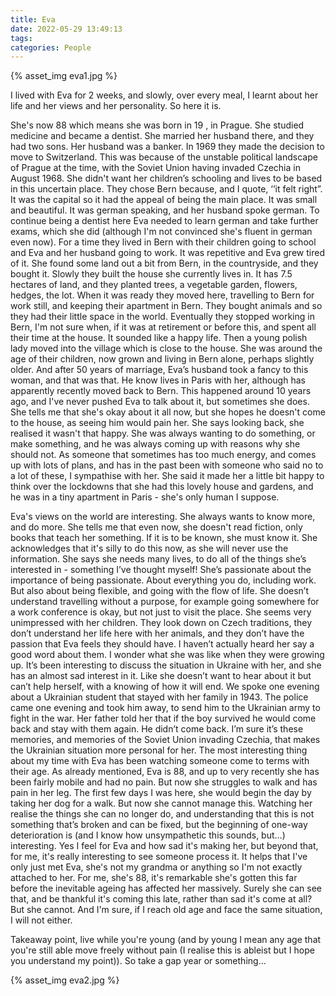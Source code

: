 ```yaml
---
title: Eva
date: 2022-05-29 13:49:13
tags:
categories: People
---
```

{% asset_img eva1.jpg %}

I lived with Eva for 2 weeks, and slowly, over every meal, I learnt about her life and her views and her personality. So here it is.

She's now 88 which means she was born in 19 , in Prague. She studied medicine and became a dentist. She married her husband there, and they had two sons. Her husband was a banker. In 1969 they made the decision to move to Switzerland. This was because of the unstable political landscape of Prague at the time, with the Soviet Union having invaded Czechia in August 1968. She didn't want her children’s schooling and lives to be based in this uncertain place. They chose Bern because, and I quote, ‘’it felt right”. It was the capital so it had the appeal of being the main place. It was small and beautiful. It was german speaking, and her husband spoke german. To continue being a dentist here Eva needed to learn german and take further exams, which she did (although I'm not convinced she's fluent in german even now). For a time they lived in Bern with their children going to school and Eva and her husband going to work. It was repetitive and Eva grew tired of it. She found some land out a bit from Bern, in the countryside, and they bought it. Slowly they built the house she currently lives in. It has 7.5 hectares of land, and they planted trees, a vegetable garden, flowers, hedges, the lot. When it was ready they moved here, travelling to Bern for work still, and keeping their apartment in Bern. They bought animals and so they had their little space in the world. Eventually they stopped working in Bern, I'm not sure when, if it was at retirement or before this, and spent all their time at the house. It sounded like a happy life.
Then a young polish lady moved into the village which is close to the house. She was around the age of their children, now grown and living in Bern alone, perhaps slightly older. And after 50 years of marriage, Eva’s husband took a fancy to this woman, and that was that. He know lives in Paris with her, although has apparently recently moved back to Bern. This happened around 10 years ago, and I've never pushed Eva to talk about it, but sometimes she does. She tells me that she's okay about it all now, but she hopes he doesn't come to the house, as seeing him would pain her. She says looking back, she realised it wasn't that happy. She was always wanting to do something, or make something, and he was always coming up with reasons why she should not. As someone that sometimes has too much energy, and comes up with lots of plans, and has in the past been with someone who said no to a lot of these, I sympathise with her. She said it made her a little bit happy to think over the lockdowns that she had this lovely house and gardens, and he was in a tiny apartment in Paris - she's only human I suppose.

Eva's views on the world are interesting. She always wants to know more, and do more. She tells me that even now, she doesn't read fiction, only books that teach her something. If it is to be known, she must know it. She acknowledges that it's silly to do this now, as she will never use the information. She says she needs many lives, to do all of the things she’s interested in - something I’ve thought myself! She’s passionate about the importance of being passionate. About everything you do, including work. But also about being flexible, and going with the flow of life. She doesn’t understand travelling without a purpose, for example going somewhere for a work conference is okay, but not just to visit the place. She seems very unimpressed with her children. They look down on Czech traditions, they don’t understand her life here with her animals, and they don’t have the passion that Eva feels they should have. I haven’t actually heard her say a good word about them. I wonder what she was like when they were growing up.
It’s been interesting to discuss the situation in Ukraine with her, and she has an almost sad interest in it. Like she doesn’t want to hear about it but can’t help herself, with a knowing of how it will end. We spoke one evening about a Ukrainian student that stayed with her family in 1943. The police came one evening and took him away, to send him to the Ukrainian army to fight in the war. Her father told her that if the boy survived he would come back and stay with them again. He didn’t come back. I’m sure it’s these memories, and memories of the Soviet Union invading Czechia, that makes the Ukrainian situation more personal for her. 
The most interesting thing about my time with Eva has been watching someone come to terms with their age. As already mentioned, Eva is 88, and up to very recently she has been fairly mobile and had no pain. But now she struggles to walk and has pain in her leg. The first few days I was here, she would begin the day by taking her dog for a walk. But now she cannot manage this. Watching her realise the things she can no longer do, and understanding that this is not something that’s broken and can be fixed, but the beginning of one-way deterioration is (and I know how unsympathetic this sounds, but…) interesting. Yes I feel for Eva and how sad it's making her, but beyond that, for me, it's really interesting to see someone process it. It helps that I've only just met Eva, she's not my grandma or anything so I'm not exactly attached to her. For me, she's 88, it's remarkable she's gotten this far before the inevitable ageing has affected her massively. Surely she can see that, and be thankful it's coming this late, rather than sad it's come at all? But she cannot. And I'm sure, if I reach old age and face the same situation, I will not either. 

Takeaway point, live while you're young (and by young I mean any age that you're still able move freely without pain (I realise this is ableist but I hope you understand my point)). So take a gap year or something…

{% asset_img eva2.jpg %}